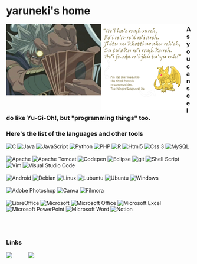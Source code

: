 # yaruneki's home

<img align="left" src="marik.gif" width="51%" height="auto" style="padding: 0 auto;">
<img align="left" src="quote_and_comment.png" width="46%" height="auto" style="padding: 0 auto;">

### As you can see I do like Yu-Gi-Oh!, but "programming things" too.
### Here's the list of the languages and other tools

<div>
  <img alt="C" src="https://img.shields.io/badge/c-%2300599C.svg?style=for-the-badge&logo=c&logoColor=white&style=flat-square" />
  <img alt="Java" src="https://img.shields.io/badge/java-%23ED8B00.svg?style=for-the-badge&logo=java&logoColor=white&style=flat-square" />
  <img alt="JavaScript" src="https://img.shields.io/badge/javascript-%23323330.svg?style=for-the-badge&logo=javascript&logoColor=%23F7DF1E&style=flat-square" />
  <img alt="Python" src="https://img.shields.io/badge/python-3670A0?style=for-the-badge&logo=python&logoColor=ffdd54&style=flat-square" />
  <img alt="PHP" src="https://img.shields.io/badge/php-%23777BB4.svg?style=for-the-badge&logo=php&logoColor=white&style=flat-square" />
  <img alt="R" src="https://img.shields.io/badge/r-%23276DC3.svg?style=for-the-badge&logo=r&logoColor=white&style=flat-square" />
  <img alt="Html5" src="https://img.shields.io/badge/html5-%23E34F26.svg?style=for-the-badge&logo=html5&logoColor=white&style=flat-square" />
  <img alt="Css 3" src="https://img.shields.io/badge/css3-%231572B6.svg?style=for-the-badge&logo=css3&logoColor=white&style=flat-square" />
  <img alt="MySQL" src="https://img.shields.io/badge/mysql-%2300f.svg?style=for-the-badge&logo=mysql&logoColor=white&style=flat-square" />
  <br><br>
  <img alt="Apache" src="https://img.shields.io/badge/apache-%23D42029.svg?style=for-the-badge&logo=apache&logoColor=white&style=flat-square" />
  <img alt="Apache Tomcat" src="https://img.shields.io/badge/apache%20tomcat-%23F8DC75.svg?style=for-the-badge&logo=apache-tomcat&logoColor=black&style=flat-square" />
  <img alt="Codepen" src="https://img.shields.io/badge/Codepen-000000?style=for-the-badge&logo=codepen&logoColor=white&style=flat-square" />
  <img alt="Eclipse" src="https://img.shields.io/badge/Eclipse-FE7A16.svg?style=for-the-badge&logo=Eclipse&logoColor=white&style=flat-square" />
  <img alt="git" src="https://img.shields.io/badge/git-%23F05033.svg?style=for-the-badge&logo=git&logoColor=white&style=flat-square" />
  <img alt="Shell Script" src="https://img.shields.io/badge/shell_script-%23121011.svg?style=for-the-badge&logo=gnu-bash&logoColor=white)&style=flat-square" />
  <img alt="Vim" src="https://img.shields.io/badge/VIM-%2311AB00.svg?style=for-the-badge&logo=vim&logoColor=white&style=flat-square" />
  <img alt="Visual Studio Code" src="https://img.shields.io/badge/Visual%20Studio%20Code-0078d7.svg?style=for-the-badge&logo=visual-studio-code&logoColor=white&style=flat-square" />
  <br><br>
    <img alt="Android" src="https://img.shields.io/badge/Android-3DDC84?style=for-the-badge&logo=android&logoColor=white&style=flat-square" />
  <img alt="Debian" src="https://img.shields.io/badge/Debian-D70A53?style=for-the-badge&logo=debian&logoColor=white&style=flat-square" />
  <img alt="Linux" src="https://img.shields.io/badge/Linux-FCC624?style=for-the-badge&logo=linux&logoColor=black&style=flat-square" />
    <img alt="Lubuntu" src="https://img.shields.io/badge/-Lubuntu-%230065C2?style=for-the-badge&logo=lubuntu&logoColor=white&style=flat-square" />
  <img alt="Ubuntu" src="https://img.shields.io/badge/Ubuntu-E95420?style=for-the-badge&logo=ubuntu&logoColor=white&style=flat-square" />
  <img alt="Windows" src="https://img.shields.io/badge/Windows-0078D6?style=for-the-badge&logo=windows&logoColor=white&style=flat-square" />
<br><br>
  <img alt="Adobe Photoshop" src="https://img.shields.io/badge/adobe%20photoshop-%2331A8FF.svg?style=for-the-badge&logo=adobe%20photoshop&logoColor=white&style=flat-square" />
  <img alt="Canva" src="https://img.shields.io/badge/Canva-%2300C4CC.svg?style=for-the-badge&logo=Canva&logoColor=white&style=flat-square" />
  <img alt="Filmora" src="https://img.shields.io/badge/Filmora-0078D4?style=for-the-badge&logo=filmora&logoColor=white&style=flat-square" />
  <br><br>
  <img alt="LibreOffice" src="https://img.shields.io/badge/LibreOffice-%2318A303?style=for-the-badge&logo=LibreOffice&logoColor=white&style=flat-square" />
  <img alt="Microsoft" src="https://img.shields.io/badge/Microsoft-0078D4?style=for-the-badge&logo=microsoft&logoColor=white&style=flat-square" />
  <img alt="Microsoft Office" src="https://img.shields.io/badge/Microsoft_Office-D83B01?style=for-the-badge&logo=microsoft-office&logoColor=white&style=flat-square" />
  <img alt="Microsoft Excel" src="https://img.shields.io/badge/Microsoft_Excel-217346?style=for-the-badge&logo=microsoft-excel&logoColor=white&style=flat-square" />
  <img alt="Microsoft PowerPoint" src="https://img.shields.io/badge/Microsoft_PowerPoint-B7472A?style=for-the-badge&logo=microsoft-powerpoint&logoColor=white&style=flat-square" />
  <img alt="Microsoft Word" src="https://img.shields.io/badge/Microsoft_Word-2B579A?style=for-the-badge&logo=microsoft-word&logoColor=white&style=flat-square" />
  <img alt="Notion" src="https://img.shields.io/badge/Notion-0f0f0f?&style=for-the-badge&logo=Notion&logoColor=white&style=flat-square" />
</div>

<br><br>

### Links

<a href="https://discordapp.com/users/202172195156393985">
  <img align="left" width="50px" src="[https://i.imgur.com/ANrBXqL.png](https://www.pngall.com/wp-content/uploads/13/Discord-Logo-PNG-Picture.png)" style="padding-right: 10px;" />
</a>



<a href="https://steamcommunity.com/id/redyz13/">
  <img align="left" width="50px" src="https://i.imgur.com/OYV8IpL.png"/>
</a>
